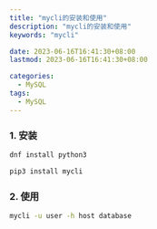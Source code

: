 ```yaml
---
title: "mycli的安装和使用"
description: "mycli的安装和使用"
keywords: "mycli"

date: 2023-06-16T16:41:30+08:00
lastmod: 2023-06-16T16:41:30+08:00

categories:
  - MySQL
tags:
  - MySQL
---
```


### 1. 安装
```bash
dnf install python3

pip3 install mycli
```
### 2. 使用
```bash
mycli -u user -h host database
```
